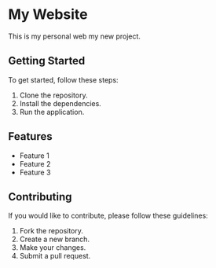 # My Website

This is my personal web my new project.

## Getting Started

To get started, follow these steps:

1. Clone the repository.
2. Install the dependencies.
3. Run the application.

## Features

- Feature 1
- Feature 2
- Feature 3

## Contributing

If you would like to contribute, please follow these guidelines:

1. Fork the repository.
2. Create a new branch.
3. Make your changes.
4. Submit a pull request.

